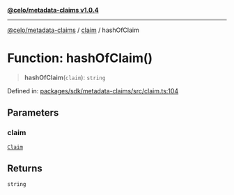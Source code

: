 [**@celo/metadata-claims v1.0.4**](../../README.md)

***

[@celo/metadata-claims](../../README.md) / [claim](../README.md) / hashOfClaim

# Function: hashOfClaim()

> **hashOfClaim**(`claim`): `string`

Defined in: [packages/sdk/metadata-claims/src/claim.ts:104](https://github.com/celo-org/developer-tooling/blob/master/packages/sdk/metadata-claims/src/claim.ts#L104)

## Parameters

### claim

[`Claim`](../type-aliases/Claim.md)

## Returns

`string`
